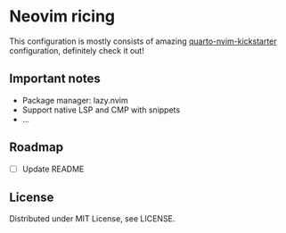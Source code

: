 # Neovim ricing
This configuration is mostly consists of amazing [quarto-nvim-kickstarter]() configuration, definitely check it out!

## Important notes
 - Package manager: lazy.nvim
 - Support native LSP and CMP with snippets
 - ...

## Roadmap
 - [ ] Update README

## License

Distributed under MIT License, see LICENSE.
